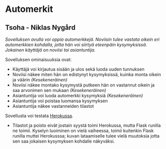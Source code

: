 # Automerkit

## Tsoha - Niklas Nygård

*Sovelluksen avulla voi oppia automerkkejä. Noviisin tulee vastata oikein eri automerkkien 
kohdalla, jotta hän voi siirtyä eteenpäin kysymyksissä. Jokainen käyttäjä on noviisi tai asiantuntija.*

Sovelluksen ominaisuuksia ovat:

- Käyttäjä voi kirjautua sisään ja ulos sekä luoda uuden tunnuksen
- Noviisi näkee miten hän on edistynyt kysymyksissä, kuinka monta oikein ja väärin *(Kesekeneräinen)*
- Noviisi näkee montako kysymystä putkeen hän on vastannut oikein ja saa arvonimen 
  sen mukaan *(Kesekeneräinen)*
- Asiantuntija voi luoda automerkki kysymyksiä *(Kesekeneräinen)*
- Asiantuntija voi poistaa luomansa kysymyksen 
- Asiantuntija näkee vastanneiden tilastot

Sovellusta voi testata [Herokussa](https://automerkit-vierailijat.herokuapp.com/).
  * Tilastot ja poisto eivät jostain syystä toimi Herokussa, mutta Flask runilla ne toimii. Kyselyn luoiminen on
  vielä vaiheessa, toimii kuitenkin Flask runilla muttei Herokusssa; kuvan lataamiselle tulee vielä muutoksia 
  jotta sen saa jokaisen kysymyksen kohdalle näkyväksi. 
